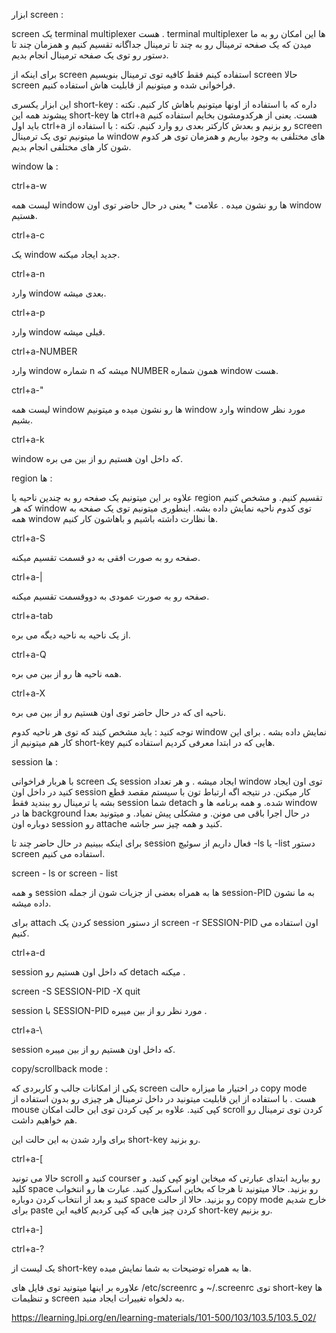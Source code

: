 ابزار screen :


screen یک terminal multiplexer هست . terminal multiplexer ها این امکان رو به ما میدن که یک صفحه ترمینال رو به چند تا ترمینال جداگانه تقسیم کنیم و همزمان چند تا دستور رو توی یک صفحه ترمینال انجام بدیم.


برای اینکه از screen استفاده کینم فقط کافیه توی ترمینال بنویسیم 
screen
حالا screen فراخوانی شده و میتونیم از  قابلیت هاش استفاده کنیم.

این ابزار یکسری short-key داره که با استفاده از اونها میتونیم باهاش کار کنیم.
نکته : پیشوند همه این short-key ها ctrl+a هست. یعنی از هرکدومشون بخایم استفاده کنیم باید اول ctrl+a رو بزنیم و بعدش کارکتر بعدی رو وارد کنیم.
تکنه : با استفاده از  screen ما میتونیم توی یک ترمینال window های مختلفی به وجود بیاریم و همزمان توی هر کدوم شون کار های مختلفی انجام بدیم.

window ها :

ctrl+a-w  

لیست همه window ها رو نشون میده . علامت * یعنی در حال حاضر توی اون window هستیم.


ctrl+a-c  


یک window جدید ایجاد میکنه.


ctrl+a-n 

وارد window بعدی میشه.

ctrl+a-p  

وارد window قبلی میشه.

ctrl+a-NUMBER

وارد window شماره n میشه که NUMBER همون شماره window هست.

ctrl+a-" 

لیست همه window ها رو نشون میده و میتونیم window وارد window مورد نظر بشیم.

ctrl+a-k

window که داخل اون هستیم رو از بین می بره.

region ها :

علاوه بر این میتونیم یک صفحه رو به چندین ناحیه یا region تقسیم کنیم. و مشخص کنیم  که هر window توی کدوم ناحیه نمایش داده بشه. اینطوری میتونیم توی یک صفحه به همه window ها نظارت داشته باشیم و باهاشون کار کنیم.

ctrl+a-S  

صفحه رو به صورت افقی به دو قسمت تقسیم میکنه.

ctrl+a-| 

صفحه رو به صورت عمودی به دووقسمت تقسیم میکنه.

ctrl+a-tab 

از یک ناحیه به ناحیه دیگه می بره.

ctrl+a-Q

همه ناحیه ها رو از بین می بره.

ctrl+a-X

ناحیه ای که در حال حاضر توی اون هستیم رو از بین می بره.


توجه کنید : باید مشخص کیند که توی هر ناحیه کدوم window نمایش داده بشه . برای این کار هم میتونیم از short-key هایی که در ابتدا معرفی کردیم استفاده کنیم.

session ها :

با هربار فراخوانی screen یک session ایجاد میشه . و هر تعداد window توی اون ایجاد کنید در داخل اون session کار میکنن.
در نتیجه اگه ارتباط تون با سیستم مقصد قطع بشه یا ترمینال رو ببندید  فقط session شما detach شده. و همه برنامه ها و window ها در background در حال اجرا باقی می مونن. و مشکلی پیش نمیاد.
و میتونید بعدا دوباره اون session رو attache کنید و همه چیز سر جاشه.

برای اینکه ببینیم در حال حاضر چند تا session فعال داریم از سوئیچ -ls یا -list دستور screen استفاده می کنیم.

screen - ls or screen - list

و همه session ها به همراه  بعضی از جزیات شون از جمله session-PID به ما نشون داده میشه.

برای attach کردن یک session از دستور screen -r SESSION-PID اون استفاده می کنیم.

ctrl+a-d

session که داخل اون هستیم رو detach میکنه .

screen -S SESSION-PID -X quit

session با SESSION-PID مورد نظر رو از بین میبره .

ctrl+a-\

session که داخل اون هستیم رو از بین میبره.

copy/scrollback mode :

یکی از امکانات جالب و کاربردی که screen در اختیار ما میزاره حالت copy mode هست . با استفاده از این قابلیت میتونید در داخل ترمینال هر چیزی رو بدون استفاده از mouse کپی کنید.
علاوه بر کپی کردن توی این حالت امکان scroll کردن توی ترمینال رو هم خواهیم داشت.

برای وارد شدن به این حالت این short-key رو بزنید.

ctrl+a-[

حالا می تونید scroll کنید و courser رو بیارید ابتدای عبارتی که میخاین اونو کپی کنید. و کلید space رو بزنید.
حالا میتونید تا هرجا که بخاین اسکرول کنید. عبارت ها رو انتخواب کنید و بعد از انتخاب کردن دوباره space رو بزنید.
حالا از حالت copy mode خارج شدیم
برای paste کردن چیز هایی که کپی کردیم کافیه این short-key رو بزنیم.

ctrl+a-]
 
ctrl+a-?

یک لیست از short-key ها به همراه توضیحات به شما نمایش میده.


علاوره بر اینها میتونید توی فایل های /etc/screenrc و ~/.screenrc توی short-key ها و تنظیمات screen به دلخواه تغییرات ایجاد منید.




https://learning.lpi.org/en/learning-materials/101-500/103/103.5/103.5_02/


